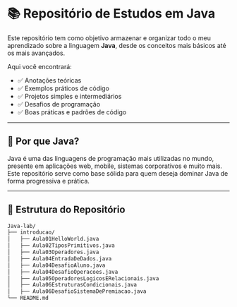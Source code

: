 # 📚 Repositório de Estudos em Java

Este repositório tem como objetivo armazenar e organizar todo o meu aprendizado sobre a linguagem **Java**, desde os conceitos mais básicos até os mais avançados.

Aqui você encontrará:

- ✅ Anotações teóricas
- ✅ Exemplos práticos de código
- ✅ Projetos simples e intermediários
- ✅ Desafios de programação
- ✅ Boas práticas e padrões de código

---

## 🚀 Por que Java?

Java é uma das linguagens de programação mais utilizadas no mundo, presente em aplicações web, mobile, sistemas corporativos e muito mais. Este repositório serve como base sólida para quem deseja dominar Java de forma progressiva e prática.

---

## 📂 Estrutura do Repositório

``` bash
Java-lab/
├── introducao/
│   ├── Aula01HelloWorld.java
│   ├── Aula02TiposPrimitivos.java
│   ├── Aula03Operadores.java
│   ├── Aula04EntradaDeDados.java
│   ├── Aula04DesafioAluno.java
│   ├── Aula04DesafioOperacoes.java
│   ├── Aula05OperadoresLogicosERelacionais.java
│   ├── Aula06EstruturasCondicionais.java
│   ├── Aula06DesafioSistemaDePremiacao.java
└── README.md
```


